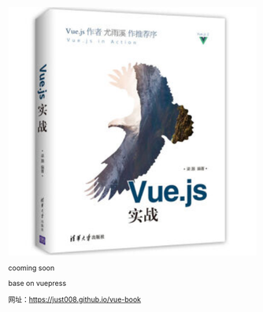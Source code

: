 <p align="center">
  <img width="720" src="./book.jpg">
</p>

cooming soon

base on vuepress

网址：https://just008.github.io/vue-book